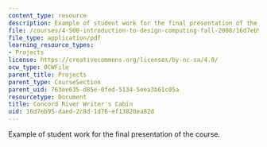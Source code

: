 ```yaml
---
content_type: resource
description: Example of student work for the final presentation of the course.
file: /courses/4-500-introduction-to-design-computing-fall-2008/16d7eb95daed2c8d1d76ef13820ea82d_final_2.pdf
file_type: application/pdf
learning_resource_types:
- Projects
license: https://creativecommons.org/licenses/by-nc-sa/4.0/
ocw_type: OCWFile
parent_title: Projects
parent_type: CourseSection
parent_uid: 763ee635-d85e-0fed-5134-5eea3b61c05a
resourcetype: Document
title: Concord River Writer's Cabin
uid: 16d7eb95-daed-2c8d-1d76-ef13820ea82d
---
```

Example of student work for the final presentation of the course.